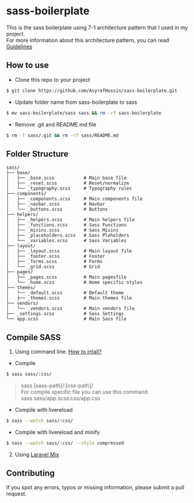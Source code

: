 # sass-boilerplate
This is the sass boilerplate using 7-1 architecture pattern that I used in my project. <br>
For more information about this architecture pattern, you can read [Guidelines](http://sass-guidelin.es/#architecture)

## How to use
* Clone this repo to your project
```bash
$ git clone https://github.com/AsyrafHussin/sass-boilerplate.git
```

* Update folder name from sass-boilerplate to sass
```bash
$ mv sass-boilerplate/sass sass && rm -rf sass-boilerplate
```

* Remove .git and README.md file
```bash
$ rm -f sass/.git && rm -rf sass/README.md
```

## Folder Structure

    sass/
    ├── base/          
    │   ├── _base.scss           # Main base file
    │   ├── _reset.scss          # Reset/normalize
    │   └── _typography.scss     # Typography rules          
    ├── components/              
    │   ├── _components.scss     # Main components file   
    │   ├── _navbar.scss         # Navbar   
    │   └── _buttons.scss        # Buttons 
    ├── helpers/     
    │   ├── _helpers.scss        # Main helpers file
    │   ├── _functions.scss      # Sass Functions
    │   ├── _mixins.scss         # Sass Mixins
    │   ├── _placeholders.scss   # Sass Pleholders
    │   └── _variables.scss      # Sass Variables  
    ├── layout/        
    │   ├── _layout.scss         # Main layout file         
    │   ├── _footer.scss         # Footer
    │   ├── _forms.scss          # Forms               
    │   └── _grid.scss           # Grid   
    ├── pages/     
    │   ├── _pages.scss          # Main pagesfile     
    │   └── _home.scss           # Home specific styles            
    ├── themes/
    │   └── _default.scss        # Default theme 
    │   ├── _themes.scss         # Main themes file     
    ├── vendors/
    │   └── _vendors.scss        # Main vendors file   
    ├── _settings.scss           # Sass Settings  
    └── app.scss                 # Main Sass file

## Compile SASS

1. Using command line. [How to intall?](http://sass-lang.com/install)

* Compile <br> 
```bash
$ sass sass/:css/
```

> sass [sass-path]/:[css-path]/ <br>
> For compile specific file you can use this command <br>
> sass sass/app.scss:css/app.css

* Compile with livereload <br>
```bash
$ sass --watch sass/:css/
```  
  
* Compile with livereload and minify
```bash
$ sass --watch sass/:css/ --style compressed
```  

2. Using [Laravel Mix](https://github.com/JeffreyWay/laravel-mix/blob/master/docs/installation.md)

## Contributing
If you spot any errors, typos or missing information, please submit a pull request.



